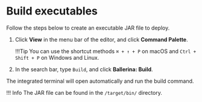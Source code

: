 # Build executables

Follow the steps below to create an executable JAR file to deploy. 
  
1. Click **View** in the menu bar of the editor, and click **Command Palette**.

    !!!Tip 
        You can use the shortcut methods `⌘ + ↑ + P` on macOS and `Ctrl + Shift + P` on Windows and Linux.

2. In the search bar, type `Build`, and click **Ballerina: Build**.

The integrated terminal will open automatically and run the build command.

!!! Info
    The JAR file can be found in the `/target/bin/` directory.

